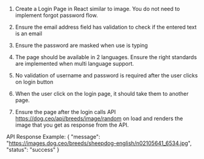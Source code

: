 1. Create a Login Page in React similar to image. You do not need to implement forgot password flow.

2. Ensure the email address field has validation to check if the entered text is an email

3. Ensure the password are masked when use is typing

4. The page should be available in 2 languages. Ensure the right standards are implemented when multi language support.

5. No validation of username and password is required after the user clicks on login button

6. When the user click on the login page, it should take them to another page.

7. Ensure the page after the login calls API https://dog.ceo/api/breeds/image/random on load and renders the image that you get as response from the API.

API Response Example:
{
    "message": "https://images.dog.ceo/breeds/sheepdog-english/n02105641_6534.jpg",
    "status": "success"
}
